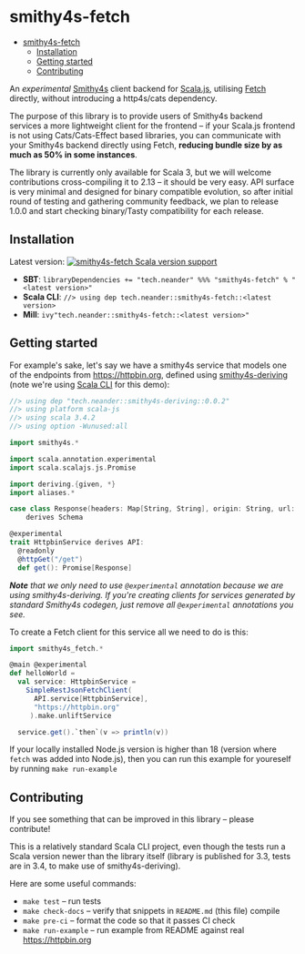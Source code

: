 # smithy4s-fetch

<!--toc:start-->
- [smithy4s-fetch](#smithy4s-fetch)
  - [Installation](#installation)
  - [Getting started](#getting-started)
  - [Contributing](#contributing)
  <!--toc:end-->

An _experimental_ [Smithy4s](https://disneystreaming.github.io/smithy4s/) client backend for [Scala.js](https://www.scala-js.org/), utilising [Fetch](https://developer.mozilla.org/en-US/docs/Web/API/Fetch_API/Using_Fetch) directly, without introducing a http4s/cats dependency.

The purpose of this library is to provide users of Smithy4s backend services a more lightweight client for the frontend – if your Scala.js frontend is not using Cats/Cats-Effect based libraries, you can communicate with your Smithy4s backend directly using Fetch, **reducing bundle size by as much as 50% in some instances**.

The library is currently only available for Scala 3, but we will welcome contributions cross-compiling it to 2.13 – it should be very easy. API surface is very minimal and designed for binary compatible evolution, so after initial round of testing and gathering community feedback, we plan to release 1.0.0 and start checking binary/Tasty compatibility for each release.

## Installation

Latest version: [![smithy4s-fetch Scala version support](https://index.scala-lang.org/neandertech/smithy4s-fetch/smithy4s-fetch/latest.svg)](https://index.scala-lang.org/neandertech/smithy4s-fetch/smithy4s-fetch)

- **SBT**: `libraryDependencies += "tech.neander" %%% "smithy4s-fetch" % "<latest version>"`
- **Scala CLI**: `//> using dep tech.neander::smithy4s-fetch::<latest version>`
- **Mill**: `ivy"tech.neander::smithy4s-fetch::<latest version>"`

## Getting started

For example's sake, let's say we have a smithy4s service that models one of the endpoints from https://httpbin.org, defined using [smithy4s-deriving](https://github.com/neandertech/smithy4s-deriving) (note we're using [Scala CLI](https://scala-cli.virtuslab.org) for this demo):

```scala
//> using dep "tech.neander::smithy4s-deriving::0.0.2"
//> using platform scala-js
//> using scala 3.4.2
//> using option -Wunused:all

import smithy4s.*

import scala.annotation.experimental
import scala.scalajs.js.Promise

import deriving.{given, *}
import aliases.*

case class Response(headers: Map[String, String], origin: String, url: String)
    derives Schema

@experimental
trait HttpbinService derives API:
  @readonly
  @httpGet("/get")
  def get(): Promise[Response]
```

***Note** that we only need to use `@experimental` annotation because we are using smithy4s-deriving.*
*If you're creating clients for services generated by standard Smithy4s codegen, just remove all `@experimental` annotations*
*you see.*

To create a Fetch client for this service all we need to do is this:

```scala
import smithy4s_fetch.*

@main @experimental
def helloWorld = 
  val service: HttpbinService = 
    SimpleRestJsonFetchClient(
      API.service[HttpbinService],
      "https://httpbin.org"
     ).make.unliftService

  service.get().`then`(v => println(v))
```

If your locally installed Node.js version is higher than 18 (version where `fetch` was added into Node.js), then you can run this example for youreself by running `make run-example`

## Contributing

If you see something that can be improved in this library – please contribute!

This is a relatively standard Scala CLI project, even though the tests run a 
Scala version newer than the library itself (library is published for 3.3, tests are 
in 3.4, to make use of smithy4s-deriving).

Here are some useful commands:

- `make test` – run tests
- `make check-docs` – verify that snippets in `README.md` (this file) compile
- `make pre-ci` – format the code so that it passes CI check
- `make run-example` – run example from README against real https://httpbin.org
